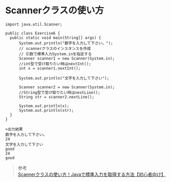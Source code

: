 # Scannerクラスの使い方  
```
import java.util.Scanner;

public class Exercise6 {
  public static void main(String[] args) {
      System.out.println("数字を入力して下さい。");
      // scannerクラスのインスタンスを作成
      // 引数で標準入力System.inを指定する
      Scanner scanner1 = new Scanner(System.in);
      //int型で受け取りたい時はnextInt();
      int x = scanner1.nextInt();

      System.out.println("文字を入力して下さい");

      Scanner scanner2 = new Scanner(System.in);
      //String型で受け取りたい時はnextLine();
      String str = scanner2.nextLine();

      System.out.println(x);
      System.out.println(str);
  }
}

>出力結果
数字を入力して下さい。
24
文字を入力して下さい
good
24
good

```


> 参考  
[Scannerクラスの使い方！Javaで標準入力を取得する方法【初心者向け】](https://techacademy.jp/magazine/19080)  
